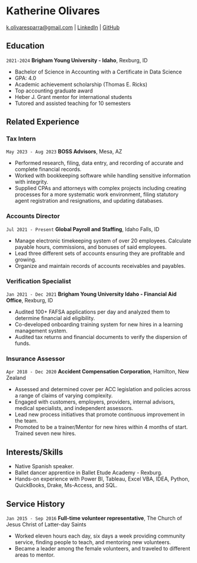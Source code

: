 
# Katherine Olivares

<div id="webaddress">
<a href="k.olivaresparra@gmail.com">k.olivaresparra@gmail.com</a>
| <a href="https://www.linkedin.com/in/katherine-olivares">LinkedIn</a>
| <a href="https://github.com/KatherineOlivares">GitHub</a>
</div>


## Education

`2021-2024`
__Brigham Young University - Idaho__, Rexburg, ID

- Bachelor of Science in Accounting with a Certificate in Data Science
- GPA: 4.0
- Academic achievement scholarship (Thomas E. Ricks)
- Top accounting graduate award
- Heber J. Grant mentor for international students
- Tutored and assisted teaching for 10 semesters


## Related Experience

### Tax Intern

`May 2023 - Aug 2023`
__BOSS Advisors__, Mesa, AZ

- Performed research, filing, data entry, and recording of accurate and complete financial records.
- Worked with bookkeeping software while handling sensitive information with integrity.
- Supplied CPAs and attorneys with complex projects including creating processes for a more systematic work environment, filing statutory agent registration and resignations, and updating databases.

### Accounts Director

`Jul 2021 - Present`
__Global Payroll and Staffing__, Idaho Falls, ID

- Manage electronic timekeeping system of over 20 employees. Calculate payable hours, commissions, and bonuses of said employees.
- Lead three different sets of accounts ensuring they are profitable and growing.
- Organize and maintain records of accounts receivables and payables.

### Verification Specialist

`Jan 2021 - Dec 2021`
__Brigham Young University Idaho - Financial Aid Office__, Rexburg, ID

- Audited 100+ FAFSA applications per day and analyzed them to determine financial aid eligibility.
- Co-developed onboarding training system for new hires in a learning management system.
- Audited tax returns and financial documents to verify the dispersion of funds.

### Insurance Assessor

`Apr 2018 - Dec 2020`
__Accident Compensation Corporation__, Hamilton, New Zealand

- Assessed and determined cover per ACC legislation and policies across a range of claims of varying complexity.
- Engaged with customers, employers, providers, internal advisors, medical specialists, and independent assessors.
- Lead new process initiatives that promote continuous improvement in the team.
- Promoted to be a trainer/Mentor for new hires within 4 months of start. Trained seven new hires.

## Interests/Skills
- Native Spanish speaker.
- Ballet dancer apprentice in Ballet Etude Academy - Rexburg.
- Hands-on experience with Power BI, Tableau, Excel VBA, IDEA, Python, QuickBooks, Drake, Ms-Access, and SQL.

## Service History

`Jan 2015 - Sep 2016`
__Full-time volunteer representative__, The Church of Jesus Christ of Latter-day Saints

- Worked eleven hours each day, six days a week providing community service, finding people to teach, and mentoring new volunteers.
- Became a leader among the female volunteers, and traveled to different areas to mentor.

<!-- ### Footer

Last updated: May 2013 -->
